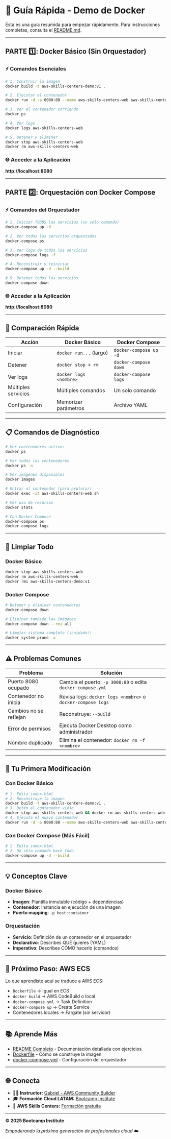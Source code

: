# 🚀 Guía Rápida - Demo de Docker

Esta es una guía resumida para empezar rápidamente. Para instrucciones completas, consulta el [README.md](README.md).

---

## PARTE 1️⃣: Docker Básico (Sin Orquestador)

### ⚡ Comandos Esenciales

```bash
# 1. Construir la imagen
docker build -t aws-skills-centers-demo:v1 .

# 2. Ejecutar el contenedor
docker run -d -p 8080:80 --name aws-skills-centers-web aws-skills-centers-demo:v1

# 3. Ver el contenedor corriendo
docker ps

# 4. Ver logs
docker logs aws-skills-centers-web

# 5. Detener y eliminar
docker stop aws-skills-centers-web
docker rm aws-skills-centers-web
```

### 🌐 Acceder a la Aplicación
**http://localhost:8080**

---

## PARTE 2️⃣: Orquestación con Docker Compose

### ⚡ Comandos del Orquestador

```bash
# 1. Iniciar TODOS los servicios (un solo comando)
docker-compose up -d

# 2. Ver todos los servicios orquestados
docker-compose ps

# 3. Ver logs de todos los servicios
docker-compose logs -f

# 4. Reconstruir y reiniciar
docker-compose up -d --build

# 5. Detener todos los servicios
docker-compose down
```

### 🌐 Acceder a la Aplicación
**http://localhost:8080**

---

## 🔄 Comparación Rápida

| Acción | Docker Básico | Docker Compose |
|--------|---------------|----------------|
| Iniciar | `docker run...` (largo) | `docker-compose up -d` |
| Detener | `docker stop + rm` | `docker-compose down` |
| Ver logs | `docker logs <nombre>` | `docker-compose logs` |
| Múltiples servicios | Múltiples comandos | Un solo comando |
| Configuración | Memorizar parámetros | Archivo YAML |

---

## 📋 Comandos de Diagnóstico

```bash
# Ver contenedores activos
docker ps

# Ver todos los contenedores
docker ps -a

# Ver imágenes disponibles
docker images

# Entrar al contenedor (para explorar)
docker exec -it aws-skills-centers-web sh

# Ver uso de recursos
docker stats

# Con Docker Compose
docker-compose ps
docker-compose logs
```

---

## 🧹 Limpiar Todo

### Docker Básico
```bash
docker stop aws-skills-centers-web
docker rm aws-skills-centers-web
docker rmi aws-skills-centers-demo:v1
```

### Docker Compose
```bash
# Detener y eliminar contenedores
docker-compose down

# Eliminar también las imágenes
docker-compose down --rmi all

# Limpiar sistema completo (¡cuidado!)
docker system prune -a
```

---

## ⚠️ Problemas Comunes

| Problema | Solución |
|----------|----------|
| Puerto 8080 ocupado | Cambia el puerto: `-p 3000:80` o edita `docker-compose.yml` |
| Contenedor no inicia | Revisa logs: `docker logs <nombre>` o `docker-compose logs` |
| Cambios no se reflejan | Reconstruye: `--build` |
| Error de permisos | Ejecuta Docker Desktop como administrador |
| Nombre duplicado | Elimina el contenedor: `docker rm -f <nombre>` |

---

## 🎯 Tu Primera Modificación

### Con Docker Básico
```bash
# 1. Edita index.html
# 2. Reconstruye la imagen
docker build -t aws-skills-centers-demo:v1 .
# 3. Detén el contenedor viejo
docker stop aws-skills-centers-web && docker rm aws-skills-centers-web
# 4. Ejecuta el nuevo contenedor
docker run -d -p 8080:80 --name aws-skills-centers-web aws-skills-centers-demo:v1
```

### Con Docker Compose (Más Fácil)
```bash
# 1. Edita index.html
# 2. Un solo comando hace todo
docker-compose up -d --build
```

---

## 💡 Conceptos Clave

### Docker Básico
- **Imagen**: Plantilla inmutable (código + dependencias)
- **Contenedor**: Instancia en ejecución de una imagen
- **Puerto mapping**: `-p host:container`

### Orquestación
- **Servicio**: Definición de un contenedor en el orquestador
- **Declarativo**: Describes QUÉ quieres (YAML)
- **Imperativo**: Describes CÓMO hacerlo (comandos)

---

## 🚀 Próximo Paso: AWS ECS

Lo que aprendiste aquí se traduce a AWS ECS:

- `Dockerfile` → Igual en ECS
- `docker build` → AWS CodeBuild o local
- `docker-compose.yml` → Task Definition
- `docker-compose up` → Create Service
- Contenedores locales → Fargate (sin servidor)

---

## 📚 Aprende Más

- [README Completo](README.md) - Documentación detallada con ejercicios
- [Dockerfile](Dockerfile) - Cómo se construye la imagen
- [docker-compose.yml](docker-compose.yml) - Configuración del orquestador

---

## 🌐 Conecta

- 👨‍🏫 **Instructor:** [Gabriel - AWS Community Builder](https://builder.aws.com/community/@awshero)
- 🎓 **Formación Cloud LATAM:** [Bootcamp Institute](https://bootcamp.institute)
- 💬 **AWS Skills Centers:** [Formación gratuita](https://aws.amazon.com/es/training/skills-centers/)

---

**© 2025 Bootcamp Institute**

*Empoderando la próxima generación de profesionales cloud* ☁️

